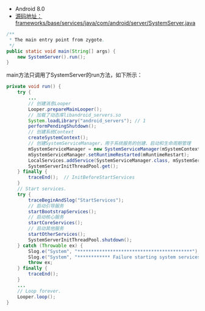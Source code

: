 * Android 8.0
* [源码地址：frameworks/base/services/java/com/android/server/SystemServer.java](https://www.androidos.net.cn/android/8.0.0_r4/xref/frameworks/base/services/java/com/android/server/SystemServer.java)

```java
/**
 * The main entry point from zygote.
 */
public static void main(String[] args) {
    new SystemServer().run();
}
```

main方法只调用了SystemServer的run方法，如下所示：

```java
private void run() {
    try {
        ...
        // 创建消息Looper
        Looper.prepareMainLooper();
        // 加载了动态库libandroid_servers.so
        System.loadLibrary("android_servers"); // 1
        performPendingShutdown();
        // 创建系统Context
        createSystemContext();
        // 创建SystemServiceManager，用于系统服务的创建、启动和生命周期管理
        mSystemServiceManager = new SystemServiceManager(mSystemContext); // 2
        mSystemServiceManager.setRuntimeRestarted(mRuntimeRestart);
        LocalServices.addService(SystemServiceManager.class, mSystemServiceManager);
        SystemServerInitThreadPool.get();
    } finally {
        traceEnd();  // InitBeforeStartServices
    }
    // Start services.
    try {
        traceBeginAndSlog("StartServices");
        // 启动引导服务
        startBootstrapServices();
        // 启动核心服务
        startCoreServices();
        // 启动其他服务
        startOtherServices();
        SystemServerInitThreadPool.shutdown();
    } catch (Throwable ex) {
        Slog.e("System", "******************************************");
        Slog.e("System", "************ Failure starting system services", ex);
        throw ex;
    } finally {
        traceEnd();
    }
    ...
    // Loop forever.
    Looper.loop();
}
```

